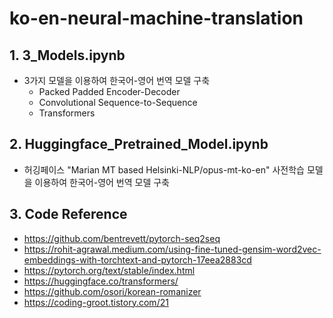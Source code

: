 # ko-en-neural-machine-translation

## 1. 3_Models.ipynb
- 3가지 모델을 이용하여 한국어-영어 번역 모델 구축 
  - Packed Padded Encoder-Decoder
  - Convolutional Sequence-to-Sequence
  - Transformers

## 2. Huggingface_Pretrained_Model.ipynb
- 허깅페이스 "Marian MT based Helsinki-NLP/opus-mt-ko-en" 사전학습 모델을 이용하여 한국어-영어 번역 모델 구축

## 3. Code Reference
  - https://github.com/bentrevett/pytorch-seq2seq
  - https://rohit-agrawal.medium.com/using-fine-tuned-gensim-word2vec-embeddings-with-torchtext-and-pytorch-17eea2883cd
  - https://pytorch.org/text/stable/index.html
  - https://huggingface.co/transformers/
  - https://github.com/osori/korean-romanizer
  - https://coding-groot.tistory.com/21

